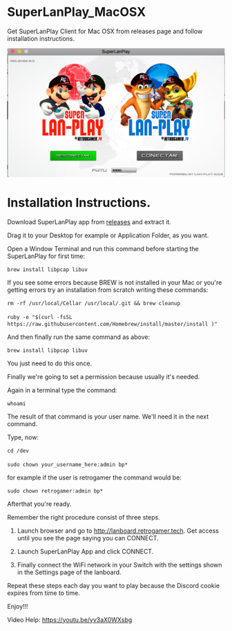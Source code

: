 # SuperLanPlay_MacOSX

Get SuperLanPlay Client for Mac OSX from releases page and follow installation instructions.

![SuperLanClient_Mac_OSX](macosclient.jpg?raw=true "Title")

Installation Instructions.
==========================

Download SuperLanPlay app from [releases](releases) and extract it.

Drag it to your Desktop for example or Application Folder, as you want.

Open a Window Terminal and run this command before starting the SuperLanPlay for first time:

```
brew install libpcap libuv
```


If you see some errors because BREW is not installed in your Mac or you're getting errors try an installation from scratch writing these commands:


```
rm -rf /usr/local/Cellar /usr/local/.git && brew cleanup

ruby -e "$(curl -fsSL https://raw.githubusercontent.com/Homebrew/install/master/install )"
```


And then finally run the same command as above:


```
brew install libpcap libuv
```


You just need to do this once.

Finally we're going to set a permission because usually it's needed.

Again in a terminal type the command:

```
whoami
```

The result of that command is your user name. We'll need it in the next command.

Type, now:

```
cd /dev

sudo chown your_username_here:admin bp*
```

for example if the user is retrogamer the command would be:

```
sudo chown retrogamer:admin bp*
```

Afterthat you're ready.

Remember the right procedure consist of three steps.

1. Launch browser and go to http://lanboard.retrogamer.tech. Get access until you see the page saying you can CONNECT.

2. Launch SuperLanPlay App and click CONNECT.

3. Finally connect the WiFi network in your Switch with the settings shown in the Settings page of the lanboard.

Repeat these steps each day you want to play because the Discord cookie expires from time to time.

Enjoy!!!

Video Help: https://youtu.be/yv3aX0WXsbg
